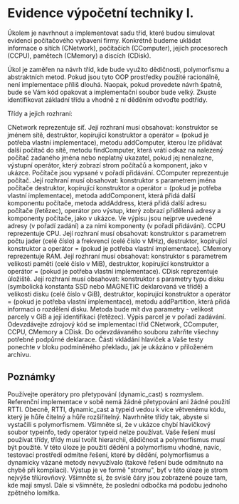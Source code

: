 # Evidence výpočetní techniky I.

Úkolem je navrhnout a implementovat sadu tříd, které budou simulovat evidenci počítačového vybavení firmy. Konkrétně budeme ukládat informace o sítích (CNetwork), počítačích (CComputer), jejich procesorech (CCPU), pamětech (CMemory) a discích (CDisk).

Úkol je zaměřen na návrh tříd, kde bude využito dědičnosti, polymorfismu a abstraktních metod. Pokud jsou tyto OOP prostředky použité racionálně, není implementace příliš dlouhá. Naopak, pokud provedete návrh špatně, bude se Vám kód opakovat a implementační soubor bude velký. Zkuste identifikovat základní třídu a vhodně z ní děděním odvoďte podtřídy.

Třídy a jejich rozhraní:

CNetwork
reprezentuje síť. Její rozhraní musí obsahovat:
konstruktor se jménem sítě,
destruktor, kopírující konstruktor a operátor = (pokud je potřeba vlastní implementace),
metodu addComputer, kterou lze přidávat další počítač do sítě,
metodu findComputer, která vrátí odkaz na nalezený počítač zadaného jména nebo neplatný ukazatel, pokud jej nenalezne,
výstupní operátor, který zobrazí strom počítačů a komponent, jako v ukázce. Počítače jsou vypsané v pořadí přidávání.
CComputer
reprezentuje počítač. Její rozhraní musí obsahovat:
konstruktor s parametrem jména počítače
destruktor, kopírující konstruktor a operátor = (pokud je potřeba vlastní implementace),
metoda addComponent, která přidá další komponentu počítače,
metoda addAddress, která přidá další adresu počítače (řetězec),
operátor pro výstup, který zobrazí přidělená adresy a komponenty počítače, jako v ukázce. Ve výpisu jsou nejprve uvedené adresy (v pořadí zadání) a za nimi komponenty (v pořadí přidávání).
CCPU
reprezentuje CPU. Její rozhraní musí obsahovat:
konstruktor s parametrem počtu jader (celé číslo) a frekvencí (celé číslo v MHz),
destruktor, kopírující konstruktor a operátor = (pokud je potřeba vlastní implementace).
CMemory
reprezentuje RAM. Její rozhraní musí obsahovat:
konstruktor s parametrem velikosti paměti (celé číslo v MiB),
destruktor, kopírující konstruktor a operátor = (pokud je potřeba vlastní implementace).
CDisk
reprezentuje úložiště. Její rozhraní musí obsahovat:
konstruktor s parametry typu disku (symbolická konstanta SSD nebo MAGNETIC deklarovaná ve třídě) a velikosti disku (celé číslo v GiB),
destruktor, kopírující konstruktor a operátor = (pokud je potřeba vlastní implementace),
metodu addPartition, která přidá informaci o rozdělení disku. Metoda bude mít dva parametry - velikost parcely v GiB a její identifikaci (řetězec). Výpis parcel je v pořadí zadávání.
Odevzdávejte zdrojový kód se implementací tříd CNetwork, CComputer, CCPU, CMemory a CDisk. Do odevzdávaného souboru zahrňte všechny potřebné podpůrné deklarace. Části vkládání hlaviček a Vaše testy ponechte v bloku podmíněného překladu, jak je ukázáno v přiloženém archivu.

## Poznámky
Používejte operátory pro přetypování (dynamic_cast) s rozmyslem. Referenční implementace v sobě nemá žádné přetypování ani žádné použití RTTI. Obecně, RTTI, dynamic_cast a typeid vedou k více větvenému kódu, který je hůře čitelný a hůře rozšiřitelný. Navrhněte třídy tak, abyste si vystačili s polymorfismem.
Všimněte si, že v ukázce chybí hlavičkový soubor typeinfo, tedy operátor typeid nelze používat.
Vaše řešení musí používat třídy, třídy musí tvořit hierarchii, dědičnost a polymorfismus musí být použité. V této úloze je použití dědění a polymorfismu vhodné, navíc, testovací prostředí odmítne řešení, které by dědění, polymorfismus a dynamicky vázané metody nevyužívalo (takové řešení bude odmítnuto na chybě při kompilaci).
Výstup je ve formě "stromu", byť v této úloze je strom nejvýše tříúrovňový. Všimněte si, že svislé čáry jsou zobrazené pouze tam, kde mají smysl. Dále si všimněte, že poslední odbočka má podobu jednoho zpětného lomítka.
